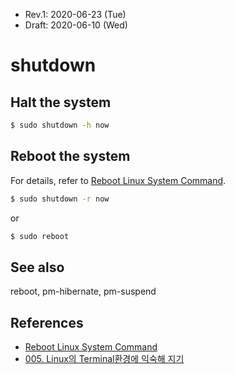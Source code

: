 * Rev.1: 2020-06-23 (Tue)
* Draft: 2020-06-10 (Wed)
# shutdown

## Halt the system
```bash
$ sudo shutdown -h now
```

## Reboot the system
For details, refer to [Reboot Linux System Command](https://www.cyberciti.biz/faq/howto-reboot-linux/).
```bash
$ sudo shutdown -r now
```
or
```bash
$ sudo reboot
```
## See also
reboot, pm-hibernate, pm-suspend

## References
* [Reboot Linux System Command](https://www.cyberciti.biz/faq/howto-reboot-linux/)
* [005. Linux의 Terminal환경에 익숙해 지기](https://m.blog.naver.com/PostView.nhn?blogId=aimldl&logNo=221478762206&referrerCode=0&searchKeyword=chrome)
